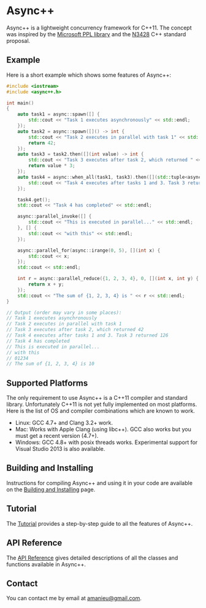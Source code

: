 Async++
=======

Async++ is a lightweight concurrency framework for C++11. The concept was inspired by the [Microsoft PPL library](http://msdn.microsoft.com/en-us/library/dd492418.aspx) and the [N3428](http://www.open-std.org/jtc1/sc22/wg21/docs/papers/2012/n3428.pdf) C++ standard proposal.

Example
-------
Here is a short example which shows some features of Async++:

```c++
#include <iostream>
#include <async++.h>

int main()
{
    auto task1 = async::spawn([] {
        std::cout << "Task 1 executes asynchronously" << std::endl;
    });
    auto task2 = async::spawn([]() -> int {
        std::cout << "Task 2 executes in parallel with task 1" << std::endl;
        return 42;
    });
    auto task3 = task2.then([](int value) -> int {
        std::cout << "Task 3 executes after task 2, which returned " << value << std::endl;
        return value * 3;
    });
    auto task4 = async::when_all(task1, task3).then([](std::tuple<async::void_, int> results) {
        std::cout << "Task 4 executes after tasks 1 and 3. Task 3 returned " << std::get<1>(results) << std::endl;
    });

    task4.get();
    std::cout << "Task 4 has completed" << std::endl;

    async::parallel_invoke([] {
        std::cout << "This is executed in parallel..." << std::endl;
    }, [] {
        std::cout << "with this" << std::endl;
    });

    async::parallel_for(async::irange(0, 5), [](int x) {
        std::cout << x;
    });
    std::cout << std::endl;

    int r = async::parallel_reduce({1, 2, 3, 4}, 0, [](int x, int y) {
        return x + y;
    });
    std::cout << "The sum of {1, 2, 3, 4} is " << r << std::endl;
}

// Output (order may vary in some places):
// Task 1 executes asynchronously
// Task 2 executes in parallel with task 1
// Task 3 executes after task 2, which returned 42
// Task 4 executes after tasks 1 and 3. Task 3 returned 126
// Task 4 has completed
// This is executed in parallel...
// with this
// 01234
// The sum of {1, 2, 3, 4} is 10
```

Supported Platforms
-------------------

The only requirement to use Async++ is a C++11 compiler and standard library. Unfortunately C++11 is not yet fully implemented on most platforms. Here is the list of OS and compiler combinations which are known to work.

- Linux: GCC 4.7+ and Clang 3.2+ work.
- Mac: Works with Apple Clang (using libc++). GCC also works but you must get a recent version (4.7+).
- Windows: GCC 4.8+ with posix threads works. Experimental support for Visual Studio 2013 is also available.

Building and Installing
-----------------------
Instructions for compiling Async++ and using it in your code are available on the [Building and Installing](https://github.com/Amanieu/asyncplusplus/wiki/Building-and-Installing) page.

Tutorial
--------
The [Tutorial](https://github.com/Amanieu/asyncplusplus/wiki/Tutorial) provides a step-by-step guide to all the features of Async++.

API Reference
-------------
The [API Reference](https://github.com/Amanieu/asyncplusplus/wiki/API-Reference) gives detailed descriptions of all the classes and functions available in Async++.

Contact
-------
You can contact me by email at amanieu@gmail.com.
